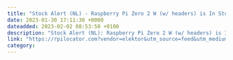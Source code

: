 ```yaml
---
title: "Stock Alert (NL) - Raspberry Pi Zero 2 W (w/ headers) is In Stock at Elektor"
date: 2023-01-30 17:11:30 +0000
dateadded: 2023-02-02 08:53:50 +0100
description: "Stock Alert (NL): Raspberry Pi Zero 2 W (w/ headers) is In Stock at Elektor"
link: "https://rpilocator.com?vendor=elektor&utm_source=feed&utm_medium=rss"
category:
---
```

